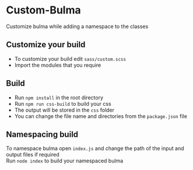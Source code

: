 # Custom-Bulma
Customize bulma while adding a namespace to the classes

## Customize your build
* To customize your build edit `sass/custom.scss`
* Import the modules that you require

## Build
* Run `npm install` in the root directory
* Run `npm run css-build` to build your css
* The output will be stored in the `css` folder
* You can change the file name and directories from the `package.json` file

## Namespacing build
To namespace bulma open `index.js` and change the path of the input and output files if required <br/>
Run `node index` to build your namespaced bulma